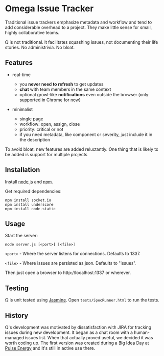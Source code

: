 Omega Issue Tracker
===

Traditional issue trackers emphasize metadata and workflow and tend to add considerable overhead to a project. They make little sense for small, highly collaborative teams.

Ω is not traditional. It facilitates squashing issues, not documenting their life stories. No administrivia. No bloat.

Features
---

* real-time
    * you **never need to refresh** to get updates 
    * **chat** with team members in the same context
    * optional growl-like **notifications** even outside the browser (only supported in Chrome for now)

* minimalist
    * single page
    * workflow: open, assign, close
    * priority: critical or not
    * if you need metadata, like component or severity, just include it in the description

To avoid bloat, new features are added reluctantly. One thing that is likely to be added is support for multiple projects. 

Installation
---

Install [node.js](https://github.com/joyent/node) and [npm](https://github.com/isaacs/npm).

Get required dependencies:

    npm install socket.io
    npm install underscore
    npm install node-static


Usage
---

Start the server:

    node server.js [<port>] [<file>]

`<port>` - Where the server listens for connections. Defaults to 1337.

`<file>` - Where issues are persisted as json. Defaults to "issues".

Then just open a browser to http://localhost:1337 or wherever.

Testing
---

Ω is unit tested using [Jasmine](https://github.com/pivotal/jasmine). Open `tests/SpecRunner.html` to run the tests.

History
---

Ω's development was motivated by dissatisfaction with JIRA for tracking issues during new development. It began as a chat room with a human-managed issues list. When that actually proved useful, we decided it was worth coding up. The first version was created during a Big Idea Day at [Pulse Energy](http://www.pulseenergy.com) and it's still in active use there.